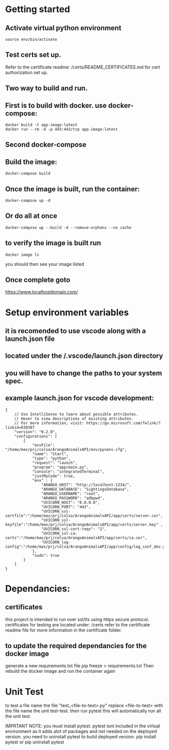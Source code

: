 # Getting started
## Activate virtual python environment 
    source env/bin/activate

## Test certs set up.
Refer to the certificate readme:
    /certs/README_CERTIFICATES.md 
for cert authorization set up.

## Two way to build and run.
## First is to build with docker. use docker-compose:    
    docker build -t app-image:latest
    docker run --rm -d -p 443:443/tcp app-image:latest 

## Second docker-compose
## Build the image:
    docker-compose build
## Once the image is built, run the container:
    docker-compose up -d
## Or do all at once 
    docker-compose up --build -d --remove-orphans --no cache

## to verify the image is built run
    docker image ls
you should then see your image listed

## Once complete goto  
https://www.localhostdomain.com/

# Setup environment variables
## it is recomended to use vscode along with a launch.json file
## located under the <prj>/.vscode/launch.json directory
## you will have to change the paths to your system spec.
## example launch.json for vscode development:
    {
        // Use IntelliSense to learn about possible attributes.
        // Hover to view descriptions of existing attributes.
        // For more information, visit: https://go.microsoft.com/fwlink/?linkid=830387
        "version": "0.2.0",
        "configurations": [
            {
                "envFile": "/home/max/prj/colsa/ArangoAnimalsAPI/env/pyvenv.cfg",
                "name": "Start",
                "type": "python",
                "request": "launch",
                "program": "app/main.py",
                "console": "integratedTerminal",
                "justMyCode": true,
                "env" : {
                    "ARANGO_HOST": "http://localhost:1234/",
                    "ARANGO_DATABASE": "SightingsDatabase",
                    "ARANGO_USERNAME": "root",
                    "ARANGO_PASSWORD": "adbpwd",
                    "UVICORN_HOST": "0.0.0.0",
                    "UVICORN_PORT": "443",
                    "UVICORN_ssl-certfile":"/home/max/prj/colsa/ArangoAnimalsAPI/app/certs/server.cer",
                    "UVICORN_ssl-keyfile":"/home/max/prj/colsa/ArangoAnimalsAPI/app/certs/server.key" ,
                    "UVICORN_ssl-cert-reqs": "2",
                    "UVICORN_ssl-ca-certs":"/home/max/prj/colsa/ArangoAnimalsAPI/app/certs/ca.cer",
                    "UVICORN_log-config":"/home/max/prj/colsa/ArangoAnimalsAPI/app/config/log_conf_dev.yml"
                },
                "sudo": true
            }
        ]
    }

# Dependancies:
## certificates
this project is intended to run over ssl/tls using https secure protocol.
certificates for testing are located under:
    /certs
refer to the certificate readme file for more information in the certificate folder.


## to update the required dependancies for the docker image
generate a new requirements.txt file 
    pip freeze > requirements.txt
Then rebuild the docker image and run the container again

# Unit Test
to test a file name the file "test_\<file-to-test>.py" replace \<file-to-test> with the file name the unit test-test. 
then run
    pytest
this will automatically run all the unit test.

IMPRTANT NOTE: you must install pytest. pytest isnt included in the virtual environment as it adds alot of packages and not needed on the deployed version. you need to uninstall pytest to build deployed version. 
    pip install pytest
or 
    pip uninstall pytest